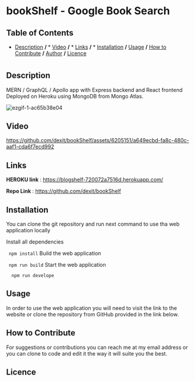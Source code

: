 
# bookShelf - Google Book Search
## Table of Contents
* [Description](#description) **/**  * [Video](#video)  **/** * [Links](#links)  **/**  * [Installation](#installation) **/** [Usage](#usage) **/** [How to Contribute](#how-to-contribute) **/** [Author](#author) **/** [Licence](#licence)
#
## Description
MERN / GraphQL / Apollo app with Express backend and React frontend
Deployed on Heroku using MongoDB from Mongo Atlas.

![ezgif-1-ac65b38e04](https://github.com/dexit/bookShelf/assets/6205151/d0ba20af-9a39-493c-b1fe-b61293b934b1)

## Video
https://github.com/dexit/bookShelf/assets/6205151/a649ecbd-fa8c-480c-aaf1-cda6f7ecd992

## Links
**HEROKU link** : https://blogshelf-720072a7516d.herokuapp.com/

**Repo Link** : https://github.com/dexit/bookShelf

## Installation
You can clone the git repository and run next command to use tha web application locally

Install all dependencies

 ``` npm install```
Build the web application

 ``` npm run build```
Start the web application

```  npm run develope```
## Usage
In order to use the web application you will need to visit the link to the website or clone the repository from GitHub provided in the link below.

## How to Contribute
For suggestions or contributions you can reach me at my email address or you can clone to code and edit it the way it will suite you the best.

## Licence

